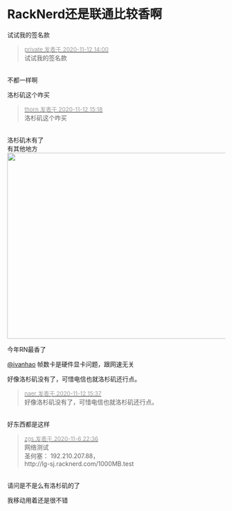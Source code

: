 # RackNerd还是联通比较香啊


试试我的签名款

<div class="quote"><blockquote><font size="2"><a href="https://www.hostloc.com/forum.php?mod=redirect&amp;goto=findpost&amp;pid=9443101&amp;ptid=762489" target="_blank"><font color="#999999">private 发表于 2020-11-12 14:00</font></a></font><br />
试试我的签名款</blockquote></div><br />
不都一样啊<img src="static/image/smiley/default/lol.gif" smilieid="12" border="0" alt="" /><img src="static/image/smiley/default/lol.gif" smilieid="12" border="0" alt="" /><img src="static/image/smiley/default/lol.gif" smilieid="12" border="0" alt="" />

洛杉矶这个咋买

<div class="quote"><blockquote><font size="2"><a href="https://www.hostloc.com/forum.php?mod=redirect&amp;goto=findpost&amp;pid=9443516&amp;ptid=762489" target="_blank"><font color="#999999">thorn 发表于 2020-11-12 15:18</font></a></font><br />
洛杉矶这个咋买</blockquote></div><br />
洛杉矶木有了<br />
有其他地方<br />
<img id="aimg_SF38k" onclick="zoom(this, this.src, 0, 0, 0)" class="zoom" width="600" height="428" src="https://cdn.jsdelivr.net/gh/yolory/img@latest/2020/11/12/171c299feace5c427b3feede27b3a4cf.png" onmouseover="img_onmouseoverfunc(this)" onclick="zoom(this)" style="cursor:pointer" border="0" alt="" />

今年RN最香了

 <a href="https://www.hostloc.com/home.php?mod=space&amp;uid=23977" target="_blank">@ivanhao</a> 帧数卡是硬件显卡问题，跟网速无关

好像洛杉矶没有了，可惜电信也就洛杉矶还行点。

<div class="quote"><blockquote><font size="2"><a href="https://www.hostloc.com/forum.php?mod=redirect&amp;goto=findpost&amp;pid=9443617&amp;ptid=762489" target="_blank"><font color="#999999">naer 发表于 2020-11-12 15:37</font></a></font><br />
好像洛杉矶没有了，可惜电信也就洛杉矶还行点。</blockquote></div><br />
好东西都是这样

<div class="quote"><blockquote><font size="2"><a href="https://www.hostloc.com/forum.php?mod=redirect&amp;goto=findpost&amp;pid=9414646&amp;ptid=762489" target="_blank"><font color="#999999">zgs 发表于 2020-11-6 22:36</font></a></font><br />
网络测试<br />
圣何塞： 192.210.207.88，<br />
http://lg-sj.racknerd.com/1000MB.test</blockquote></div><br />
请问是不是么有洛杉矶的了

我移动用着还是很不错
